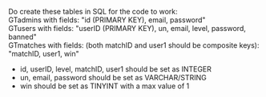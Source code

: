 Do create these tables in SQL for the code to work:<br>
GTadmins with fields: "id (PRIMARY KEY), email, password"<br> 
GTusers with fields: "userID (PRIMARY KEY), un, email, level, password, banned"<br>
GTmatches with fields: (both matchID and user1 should be composite keys): "matchID, user1, win"

- id, userID, level, matchID, user1 should be set as INTEGER
- un, email, password should be set as VARCHAR/STRING
- win should be set as TINYINT with a max value of 1
